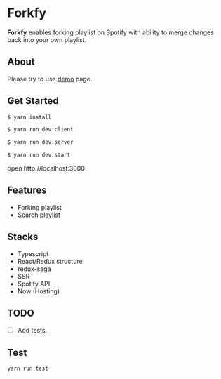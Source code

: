 # Forkfy

**Forkfy** enables forking playlist on Spotify with ability to merge changes back into your own playlist.

## About

Please try to use [demo](https://forkfy.now.sh/) page.

## Get Started

```sh
$ yarn install

$ yarn run dev:client

$ yarn run dev:server

$ yarn run dev:start
```

open http://localhost:3000

## Features

* Forking playlist 
* Search playlist

## Stacks

* Typescript
* React/Redux structure
* redux-saga
* SSR
* Spotify API
* Now (Hosting)

## TODO

- [ ] Add tests.

## Test

`yarn run test`
